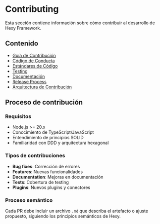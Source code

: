 # Contributing

Esta sección contiene información sobre cómo contribuir al desarrollo de Hexy Framework.

## Contenido

- [Guía de Contribución](./contribution-guide.md)
- [Código de Conducta](./code-of-conduct.md)
- [Estándares de Código](./coding-standards.md)
- [Testing](./testing.md)
- [Documentación](./documentation.md)
- [Release Process](./release-process.md)
- [Arquitectura de Contribución](./contribution-architecture.md)

## Proceso de contribución

### Requisitos

- Node.js >= 20.x
- Conocimiento de TypeScript/JavaScript
- Entendimiento de principios SOLID
- Familiaridad con DDD y arquitectura hexagonal

### Tipos de contribuciones

- **Bug fixes**: Corrección de errores
- **Features**: Nuevas funcionalidades
- **Documentation**: Mejoras en documentación
- **Tests**: Cobertura de testing
- **Plugins**: Nuevos plugins y conectores

### Proceso semántico

Cada PR debe incluir un archivo `.md` que describa el artefacto o ajuste propuesto, siguiendo los principios semánticos de Hexy. 